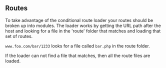 ## Routes

To take advantage of the conditional route loader your routes should be broken up into modules.
The loader works by getting the URL path after the host and looking for a file in the 'route' folder
that matches and loading that set of routes.

```www.foo.com/bar/1233``` looks for a file called ```bar.php``` in the route folder.

If the loader can not find a file that matches, then all the route files are loaded.
